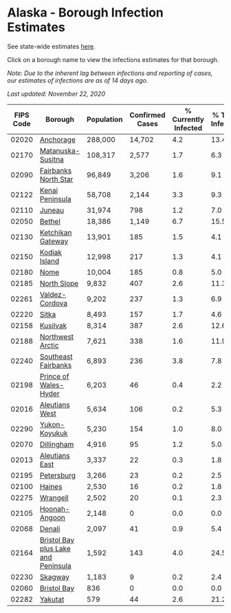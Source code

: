 # Alaska - Borough Infection Estimates

See state-wide estimates [here](/infections/us-ak).

Click on a borough name to view the infections estimates for that borough.

*Note: Due to the inherent lag between infections and reporting of cases, our estimates of infections are as of 14 days ago.*

*Last updated: November 22, 2020*

|   FIPS Code |                                                                    Borough |   Population |   Confirmed Cases |   % Currently Infected |   % Total Infected |
|-------------|----------------------------------------------------------------------------|--------------|-------------------|------------------------|--------------------|
|       02020 |                                                     [Anchorage](anchorage) |      288,000 |            14,702 |                    4.2 |               13.4 |
|       02170 |                                     [Matanuska-Susitna](matanuska-susitna) |      108,317 |             2,577 |                    1.7 |                6.3 |
|       02090 |                               [Fairbanks North Star](fairbanks-north-star) |       96,849 |             3,206 |                    1.6 |                9.1 |
|       02122 |                                         [Kenai Peninsula](kenai-peninsula) |       58,708 |             2,144 |                    3.3 |                9.3 |
|       02110 |                                                           [Juneau](juneau) |       31,974 |               798 |                    1.2 |                7.0 |
|       02050 |                                                           [Bethel](bethel) |       18,386 |             1,149 |                    6.7 |               15.5 |
|       02130 |                                     [Ketchikan Gateway](ketchikan-gateway) |       13,901 |               185 |                    1.5 |                4.1 |
|       02150 |                                             [Kodiak Island](kodiak-island) |       12,998 |               217 |                    1.3 |                4.1 |
|       02180 |                                                               [Nome](nome) |       10,004 |               185 |                    0.8 |                5.0 |
|       02185 |                                                 [North Slope](north-slope) |        9,832 |               407 |                    2.6 |               11.3 |
|       02261 |                                           [Valdez-Cordova](valdez-cordova) |        9,202 |               237 |                    1.3 |                6.9 |
|       02220 |                                                             [Sitka](sitka) |        8,493 |               157 |                    1.7 |                4.6 |
|       02158 |                                                       [Kusilvak](kusilvak) |        8,314 |               387 |                    2.6 |               12.6 |
|       02188 |                                       [Northwest Arctic](northwest-arctic) |        7,621 |               338 |                    1.6 |               11.9 |
|       02240 |                                 [Southeast Fairbanks](southeast-fairbanks) |        6,893 |               236 |                    3.8 |                7.8 |
|       02198 |                             [Prince of Wales-Hyder](prince-of-wales-hyder) |        6,203 |                46 |                    0.4 |                2.2 |
|       02016 |                                           [Aleutians West](aleutians-west) |        5,634 |               106 |                    0.2 |                5.3 |
|       02290 |                                             [Yukon-Koyukuk](yukon-koyukuk) |        5,230 |               154 |                    1.0 |                8.0 |
|       02070 |                                                   [Dillingham](dillingham) |        4,916 |                95 |                    1.2 |                5.0 |
|       02013 |                                           [Aleutians East](aleutians-east) |        3,337 |                22 |                    0.3 |                1.8 |
|       02195 |                                                   [Petersburg](petersburg) |        3,266 |                23 |                    0.2 |                2.5 |
|       02100 |                                                           [Haines](haines) |        2,530 |                16 |                    0.2 |                1.8 |
|       02275 |                                                       [Wrangell](wrangell) |        2,502 |                20 |                    0.1 |                2.3 |
|       02105 |                                             [Hoonah-Angoon](hoonah-angoon) |        2,148 |                 0 |                    0.0 |                0.0 |
|       02068 |                                                           [Denali](denali) |        2,097 |                41 |                    0.9 |                5.4 |
|       02164 | [Bristol Bay plus Lake and Peninsula](bristol-bay-plus-lake-and-peninsula) |        1,592 |               143 |                    4.0 |               24.5 |
|       02230 |                                                         [Skagway](skagway) |        1,183 |                 9 |                    0.2 |                2.4 |
|       02060 |                                                 [Bristol Bay](bristol-bay) |          836 |                 0 |                    0.0 |                0.0 |
|       02282 |                                                         [Yakutat](yakutat) |          579 |                44 |                    2.6 |               21.2 |